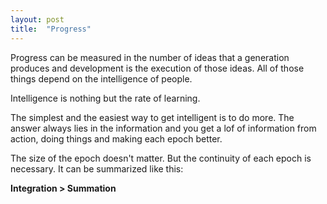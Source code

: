 ```yaml
---
layout: post
title:  "Progress"
---
```



Progress can be measured in the number of ideas that a generation produces and development is 
the execution of those ideas. All of those things depend on the intelligence of people.


Intelligence is nothing but the rate of learning.


The simplest and the easiest way to get intelligent is to do more. The answer always lies in the information and you get a lof of information from action, doing things and making each epoch better.



The size of the epoch doesn't matter. But the continuity of each epoch is necessary. It can be summarized like this:

**Integration > Summation**


